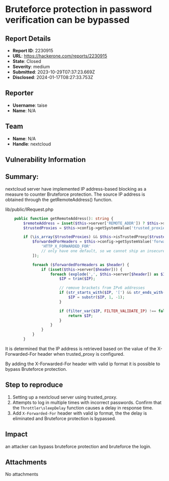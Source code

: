 # Bruteforce protection in password verification can be bypassed

## Report Details
- **Report ID**: 2230915
- **URL**: https://hackerone.com/reports/2230915
- **State**: Closed
- **Severity**: medium
- **Submitted**: 2023-10-29T07:37:23.669Z
- **Disclosed**: 2024-01-17T08:27:33.753Z

## Reporter
- **Username**: taise
- **Name**: N/A

## Team
- **Name**: N/A
- **Handle**: nextcloud

## Vulnerability Information
## Summary:
nextcloud server have implemented IP address-based blocking as a measure to counter Bruteforce protection.
The source IP address is obtained through the getRemoteAddress() function. 

lib/public/IRequest.php
```php
	public function getRemoteAddress(): string {
		$remoteAddress = isset($this->server['REMOTE_ADDR']) ? $this->server['REMOTE_ADDR'] : '';
		$trustedProxies = $this->config->getSystemValue('trusted_proxies', []);

		if (\is_array($trustedProxies) && $this->isTrustedProxy($trustedProxies, $remoteAddress)) {
			$forwardedForHeaders = $this->config->getSystemValue('forwarded_for_headers', [
				'HTTP_X_FORWARDED_FOR'
				// only have one default, so we cannot ship an insecure product out of the box
			]);

			foreach ($forwardedForHeaders as $header) {
				if (isset($this->server[$header])) {
					foreach (explode(',', $this->server[$header]) as $IP) {
						$IP = trim($IP);

						// remove brackets from IPv6 addresses
						if (str_starts_with($IP, '[') && str_ends_with($IP, ']')) {
							$IP = substr($IP, 1, -1);
						}

						if (filter_var($IP, FILTER_VALIDATE_IP) !== false) {
							return $IP;
						}
					}
				}
			}
		}
```
It is determined that the IP address is retrieved based on the value of the X-Forwarded-For header when trusted_proxy is configured.

By adding the X-Forwarded-For header with valid ip format it is possible to bypass Bruteforce protection.

## Step to reproduce
1. Setting up a nextcloud server using trusted_proxy.
2. Attempts to log in multiple times with incorrect passwords.  Confirm that the `Throttler\sleepDelay` function causes a delay in response time.
3. Add  `X-Forwarded-For` header with valid ip format, the the delay is eliminated and Bruteforce protection is bypassed.

## Impact

an attacker can bypass bruteforce protection and bruteforce the login.

## Attachments
No attachments
